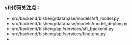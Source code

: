 ### sft代码关注点：
* src/backend/bisheng/database/models/sft_model.py
* src/backend/bisheng/database/models/model_deploy.py
* src/backend/bisheng/api/services/sft_backend.py
* src/backend/bisheng/api/services/finetune.py
* 
